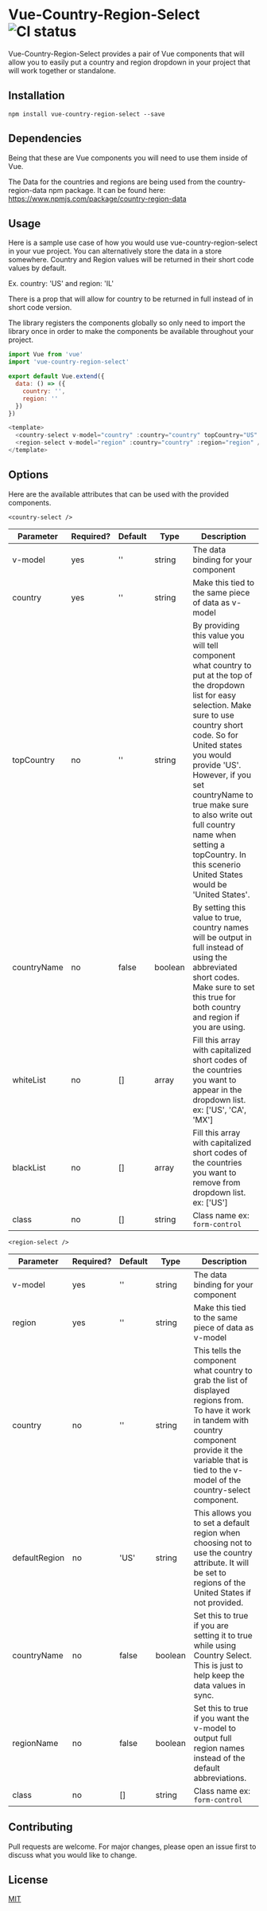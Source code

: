 # Vue-Country-Region-Select ![CI status](https://img.shields.io/badge/build-passing-brightgreen.svg)

Vue-Country-Region-Select provides a pair of Vue components that will allow you to easily put a country and region dropdown in your project that will work together or standalone.

## Installation
`npm install vue-country-region-select --save`

## Dependencies 
Being that these are Vue components you will need to use them inside of Vue.

The Data for the countries and regions are being used from the country-region-data npm package.
It can be found here: https://www.npmjs.com/package/country-region-data

## Usage
Here is a sample use case of how you would use vue-country-region-select in your vue project. You can alternatively store the data in a store somewhere. Country and Region values will be returned in their short code values by default. 

Ex. country: 'US' and region: 'IL'

There is a prop that will allow for country to be returned in full instead of in short code version.

The library registers the components globally so only need to import the library once in order to make the components be available throughout your project.
```javascript
import Vue from 'vue'
import 'vue-country-region-select'

export default Vue.extend({
  data: () => ({
    country: '',
    region: ''
  })
})

<template>
  <country-select v-model="country" :country="country" topCountry="US" />
  <region-select v-model="region" :country="country" :region="region" />
</template>
```

## Options
Here are the available attributes that can be used with the provided components.

```<country-select />```

Parameter | Required? | Default | Type | Description
--------- | --------- | ------- | -------- | ----------
v-model | yes | ''| string | The data binding for your component
country | yes | '' | string | Make this tied to the same piece of data as v-model
topCountry | no | '' | string | By providing this value you will tell component what country to put at the top of the dropdown list for easy selection. Make sure to use country short code. So for United states you would provide 'US'. However, if you set countryName to true make sure to also write out full country name when setting a topCountry. In this scenerio United States would be 'United States'.
countryName | no | false | boolean | By setting this value to true, country names will be output in full instead of using the abbreviated short codes. Make sure to set this true for both country and region if you are using.
whiteList | no | [] | array | Fill this array with capitalized short codes of the countries you want to appear in the dropdown list. ex: ['US', 'CA', 'MX']
blackList | no | [] | array | Fill this array with capitalized short codes of the countries you want to remove from dropdown list. ex: ['US'] 
class | no | [] | string | Class name ex: `form-control` 

```<region-select /> ```

Parameter | Required? | Default | Type | Description
--------- | --------- | ------- | -------- | ----------
v-model | yes | ''| string | The data binding for your component
region | yes | '' | string | Make this tied to the same piece of data as v-model
country | no | '' | string | This tells the component what country to grab the list of displayed regions from. To have it work in tandem with country component provide it the variable that is tied to the v-model of the country-select component.
defaultRegion | no | 'US' | string | This allows you to set a default region when choosing not to use the country attribute. It will be set to regions of the United States if not provided.
countryName | no | false | boolean | Set this to true if you are setting it to true while using Country Select. This is just to help keep the data values in sync.
regionName | no | false | boolean | Set this to true if you want the v-model to output full region names instead of the default abbreviations.
class | no | [] | string | Class name ex: `form-control` 

## Contributing
Pull requests are welcome. For major changes, please open an issue first to discuss what you would like to change.

## License
[MIT](https://choosealicense.com/licenses/mit/)